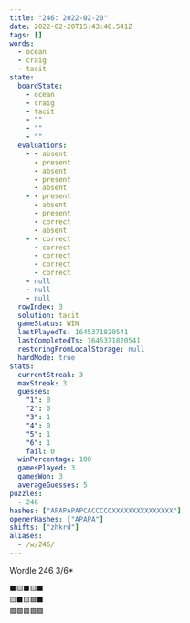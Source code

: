 ```yaml
---
title: "246: 2022-02-20"
date: 2022-02-20T15:43:40.541Z
tags: []
words:
  - ocean
  - craig
  - tacit
state:
  boardState:
    - ocean
    - craig
    - tacit
    - ""
    - ""
    - ""
  evaluations:
    - - absent
      - present
      - absent
      - present
      - absent
    - - present
      - absent
      - present
      - correct
      - absent
    - - correct
      - correct
      - correct
      - correct
      - correct
    - null
    - null
    - null
  rowIndex: 3
  solution: tacit
  gameStatus: WIN
  lastPlayedTs: 1645371820541
  lastCompletedTs: 1645371820541
  restoringFromLocalStorage: null
  hardMode: true
stats:
  currentStreak: 3
  maxStreak: 3
  guesses:
    "1": 0
    "2": 0
    "3": 1
    "4": 0
    "5": 1
    "6": 1
    fail: 0
  winPercentage: 100
  gamesPlayed: 3
  gamesWon: 3
  averageGuesses: 5
puzzles:
  - 246
hashes: ["APAPAPAPCACCCCCXXXXXXXXXXXXXXX"]
openerHashes: ["APAPA"]
shifts: ["zhkrd"]
aliases:
  - /w/246/
---
```


Wordle 246 3/6*

<!-- more -->

```
⬛🟨⬛🟨⬛
🟨⬛🟨🟩⬛
🟩🟩🟩🟩🟩
```
